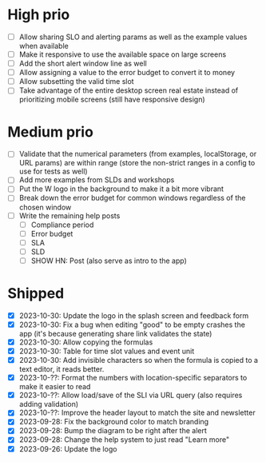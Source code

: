# High prio

- [ ] Allow sharing SLO and alerting params as well as the example values when available
- [ ] Make it responsive to use the available space on large screens
- [ ] Add the short alert window line as well
- [ ] Allow assigning a value to the error budget to convert it to money
- [ ] Allow subsetting the valid time slot
- [ ] Take advantage of the entire desktop screen real estate instead of prioritizing mobile screens (still have responsive design)

# Medium prio

- [ ] Validate that the numerical parameters (from examples, localStorage, or URL params) are within range (store the non-strict ranges in a config to use for tests as well)
- [ ] Add more examples from SLDs and workshops
- [ ] Put the W logo in the background to make it a bit more vibrant
- [ ] Break down the error budget for common windows regardless of the chosen window
- [ ] Write the remaining help posts
  - [ ] Compliance period
  - [ ] Error budget
  - [ ] SLA
  - [ ] SLD
  - [ ] SHOW HN: Post (also serve as intro to the app)

# Shipped

- [X] 2023-10-30: Update the logo in the splash screen and feedback form
- [X] 2023-10-30: Fix a bug when editing "good" to be empty crashes the app (it's because generating share link validates the state)
- [X] 2023-10-30: Allow copying the formulas
- [X] 2023-10-30: Table for time slot values and event unit
- [X] 2023-10-30: Add invisible characters so when the formula is copied to a text editor, it reads better.
- [X] 2023-10-??: Format the numbers with location-specific separators to make it easier to read
- [X] 2023-10-??: Allow load/save of the SLI via URL query (also requires adding validation)
- [X] 2023-10-??: Improve the header layout to match the site and newsletter
- [X] 2023-09-28: Fix the background color to match branding
- [X] 2023-09-28: Bump the diagram to be right after the alert
- [X] 2023-09-28: Change the help system to just read "Learn more"
- [X] 2023-09-26: Update the logo
